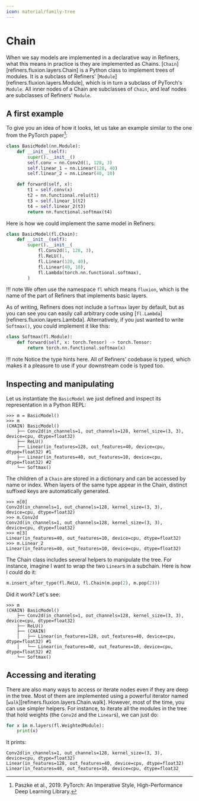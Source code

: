 ```yaml
---
icon: material/family-tree
---
```


# Chain


When we say models are implemented in a declarative way in Refiners, what this means in practice is they are implemented as Chains. [`Chain`][refiners.fluxion.layers.Chain] is a Python class to implement trees of modules. It is a subclass of Refiners' [`Module`][refiners.fluxion.layers.Module], which is in turn a subclass of PyTorch's `Module`. All inner nodes of a Chain are subclasses of `Chain`, and leaf nodes are subclasses of Refiners' `Module`.

## A first example

To give you an idea of how it looks, let us take an example similar to the one from the PyTorch paper[^1]:

```py
class BasicModel(nn.Module):
    def __init__(self):
        super().__init__()
        self.conv = nn.Conv2d(1, 128, 3)
        self.linear_1 = nn.Linear(128, 40)
        self.linear_2 = nn.Linear(40, 10)

    def forward(self, x):
        t1 = self.conv(x)
        t2 = nn.functional.relu(t1)
        t3 = self.linear_1(t2)
        t4 = self.linear_2(t3)
        return nn.functional.softmax(t4)
```

Here is how we could implement the same model in Refiners:

```py
class BasicModel(fl.Chain):
    def __init__(self):
        super().__init__(
            fl.Conv2d(1, 128, 3),
            fl.ReLU(),
            fl.Linear(128, 40),
            fl.Linear(40, 10),
            fl.Lambda(torch.nn.functional.softmax),
        )
```

!!! note
    We often use the namespace `fl` which means `fluxion`, which is the name of the part of Refiners that implements basic layers.

As of writing, Refiners does not include a `Softmax` layer by default, but as you can see you can easily call arbitrary code using [`fl.Lambda`][refiners.fluxion.layers.Lambda]. Alternatively, if you just wanted to write `Softmax()`, you could implement it like this:

```py
class Softmax(fl.Module):
    def forward(self, x: torch.Tensor) -> torch.Tensor:
        return torch.nn.functional.softmax(x)
```

!!! note
    Notice the type hints here. All of Refiners' codebase is typed, which makes it a pleasure to use if your downstream code is typed too.

## Inspecting and manipulating

Let us instantiate the `BasicModel` we just defined and inspect its representation in a Python REPL:

```
>>> m = BasicModel()
>>> m
(CHAIN) BasicModel()
    ├── Conv2d(in_channels=1, out_channels=128, kernel_size=(3, 3), device=cpu, dtype=float32)
    ├── ReLU()
    ├── Linear(in_features=128, out_features=40, device=cpu, dtype=float32) #1
    ├── Linear(in_features=40, out_features=10, device=cpu, dtype=float32) #2
    └── Softmax()
```

The children of a `Chain` are stored in a dictionary and can be accessed by name or index. When layers of the same type appear in the Chain, distinct suffixed keys are automatically generated.


```
>>> m[0]
Conv2d(in_channels=1, out_channels=128, kernel_size=(3, 3), device=cpu, dtype=float32)
>>> m.Conv2d
Conv2d(in_channels=1, out_channels=128, kernel_size=(3, 3), device=cpu, dtype=float32)
>>> m[3]
Linear(in_features=40, out_features=10, device=cpu, dtype=float32)
>>> m.Linear_2
Linear(in_features=40, out_features=10, device=cpu, dtype=float32)
```

The Chain class includes several helpers to manipulate the tree. For instance, imagine I want to wrap the two `Linear`s in a subchain. Here is how I could do it:


```py
m.insert_after_type(fl.ReLU, fl.Chain(m.pop(2), m.pop(2)))
```

Did it work? Let's see:

```
>>> m
(CHAIN) BasicModel()
    ├── Conv2d(in_channels=1, out_channels=128, kernel_size=(3, 3), device=cpu, dtype=float32)
    ├── ReLU()
    ├── (CHAIN)
    │   ├── Linear(in_features=128, out_features=40, device=cpu, dtype=float32) #1
    │   └── Linear(in_features=40, out_features=10, device=cpu, dtype=float32) #2
    └── Softmax()
```

## Accessing and iterating

There are also many ways to access or iterate nodes even if they are deep in the tree. Most of them are implemented using a powerful iterator named [`walk`][refiners.fluxion.layers.Chain.walk]. However, most of the time, you can use simpler helpers. For instance, to iterate all the modules in the tree that hold weights (the `Conv2d` and the `Linear`s), we can just do:

```py
for x in m.layers(fl.WeightedModule):
    print(x)
```

It prints:

```
Conv2d(in_channels=1, out_channels=128, kernel_size=(3, 3), device=cpu, dtype=float32)
Linear(in_features=128, out_features=40, device=cpu, dtype=float32)
Linear(in_features=40, out_features=10, device=cpu, dtype=float32
```

[^1]: Paszke et al., 2019. PyTorch: An Imperative Style, High-Performance Deep Learning Library.
